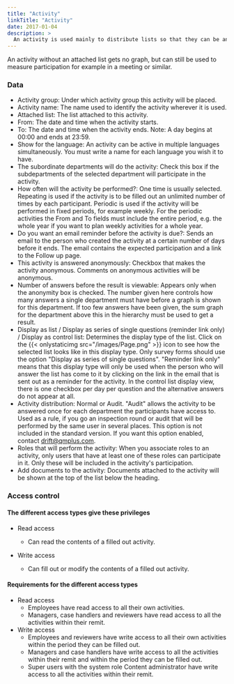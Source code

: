 ```yaml
---
title: "Activity"
linkTitle: "Activity"
date: 2017-01-04
description: >
  An activity is used mainly to distribute lists so that they can be answered by the users.
---
```

An activity without an attached list gets no graph, but can still be used to measure participation for example in a meeting or similar.

### Data

- Activity group: Under which activity group this activity will be placed.
- Activity name: The name used to identify the activity wherever it is used.
- Attached list: The list attached to this activity.
- From: The date and time when the activity starts.
- To: The date and time when the activity ends. Note: A day begins at 00:00 and ends at 23:59.
- Show for the language: An activity can be active in multiple languages simultaneously. You must write a name for each language you wish it to have.
- The subordinate departments will do the activity: Check this box if the subdepartments of the selected department will participate in the activity.
- How often will the activity be performed?: One time is usually selected. Repeating is used if the activity is to be filled out an unlimited number of times by each participant. Periodic is used if the activity will be performed in fixed periods, for example weekly. For the periodic activities the From and To fields must include the entire period, e.g. the whole year if you want to plan weekly activities for a whole year.
- Do you want an email reminder before the activity is due?: Sends an email to the person who created the activity at a certain number of days before it ends. The email contains the expected participation and a link to the Follow up page.
- This activity is answered anonymously: Checkbox that makes the activity anonymous. Comments on anonymous activities will be anonymous.
- Number of answers before the result is viewable: Appears only when the anonymity box is checked. The number given here controls how many answers a single department must have before a graph is shown for this department. If too few answers have been given, the sum graph for the department above this in the hierarchy must be used to get a result.
- Display as list / Display as series of single questions (reminder link only) / Display as control list: Determines the display type of the list. Click on the {{< onlystaticimg src="/images/Page.png" >}} icon to see how the selected list looks like in this display type. Only survey forms should use the option "Display as series of single questions". "Reminder link only" means that this display type will only be used when the person who will answer the list has come to it by clicking on the link in the email that is sent out as a reminder for the activity. In the control list display view, there is one checkbox per day per question and the alternative answers do not appear at all.
- Activity distribution: Normal or Audit. "Audit" allows the activity to be answered once for each department the participants have access to. Used as a rule, if you go an inspection round or audit that will be performed by the same user in several places. This option is not included in the standard version. If you want this option enabled, contact drift@qmplus.com.
- Roles that will perform the activity: When you associate roles to an activity, only users that have at least one of these roles can participate in it. Only these will be included in the activity's participation.
- Add documents to the activity: Documents attached to the activity will be shown at the top of the list below the heading.

### Access control
#### The different access types give these privileges

- Read access
  - Can read the contents of a filled out activity.

- Write access
  - Can fill out or modify the contents of a filled out activity.

#### Requirements for the different access types

- Read access
  - Employees have read access to all their own activities.
  - Managers, case handlers and reviewers have read access to all the activities within their remit.
- Write access
  - Employees and reviewers have write access to all their own activities within the period they can be filled out.
  - Managers and case handlers have write access to all the activities within their remit and within the period they can be filled out.
  - Super users with the system role Content administrator have write access to all the activities within their remit.
